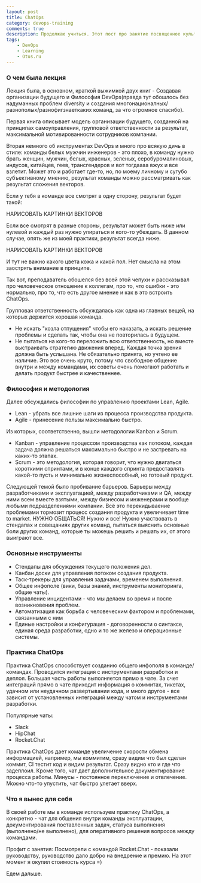 ```yaml
---
layout: post
title: ChatOps
category: devops-training
comments: true
description: Продолжаю учиться. Этот пост про занятие посвященное культурному взаимодействию, командной работе и ChatOps, что, как, о чем. Также про знакомство с Travis CI
tags:
    - DevOps
    - Learning
    - Otus.ru
---
```

### О чем была лекция

Лекция была, в основном, краткой выжимкой двух книг - Создавая организации будущего и Философия DevOps(правда тут обошлось без надуманных проблем diversity и создания многонационалных/разнополых/разнофигзнаеткаких команд, за что огромное спасибо). 

Первая книга описывает модель организации будущего, созданной на принципах самоуправления, групповой ответственности за результат, максимальной мотивированности сотрудников компании. 

Вторая немного об инструментах DevOps и много про всякую дичь в стиле: команды белых мужчин инженеров - это плохо, в команду нужно брать женщин, мужчин, белых, красных, зеленых, серобуромалиновых, индусов, китайцев, геев, трансгендеров и вот тогдаааа вжух и все взлетит. Может это и работает где-то, но, по моему личному и сугубо субъективному мнению, результат команды можно рассматривать как результат сложения векторов. 

Если у тебя в команде все смотрят в одну сторону, результат будет такой:

НАРИСОВАТЬ КАРТИНКИ ВЕКТОРОВ

Если все смотрят в разные стороны, результат может быть ниже или нулевой и каждый раз нужно упираться и кого-то убеждать. В данном случае, опять же из моей практики, результат всегда ниже.

НАРИСОВАТЬ КАРТИНКИ ВЕКТОРОВ

И тут не важно какого цвета кожа и какой пол. Нет смысла на этом заострять внимание в принципе.

Так вот, преподаватель обошелся без всей этой чепухи и рассказывал про человеческое отношение к коллегам, про то, что ошибки - это нормально, про то, что есть другое мнение и как в это встроить ChatOps.

Групповая ответственность обсуждалась как одна из главных вещей, на которых держится хорошая команда. 
- Не искать "козла отпущения" чтобы его наказать, а искать решение проблемы и сделать так, чтобы она не повторилась в будущем. 
- Не пытаться на кого-то переложить всю ответственность, но вместе выстраивать стратегию движения вперед. Каждая точка зрения должна быть услышана. Не обязательно принята, но учтено ее наличие. 
Это все очень круто, потому что свободное общение внутри и между командами, их советы очень помогают работать и делать продукт быстрее и качественнее.

### Философия и методология

Далее обсуждались философии по управлению проектами Lean, Agile.
- Lean - убрать все лишние шаги из процесса производства продукта. 
- Agile - принесение пользы максимально быстро. 
 
Из которых, соответственно, вышли методологии Kanban и Scrum. 
- Kanban - управление процессом производства как потоком, каждая задача должна решаться максимально быстро и не застревать на каких-то этапах. 
- Scrum - это методология, которая говорит, что нужно двигаться короткими спринтами, и в конце каждого спринта предоставлять какой-то пусть и минимально жизнеспособный, но готовый продукт.

Следующей темой было пробивание барьеров. Барьеры между разработчиками и эксплуатацией, между разработчиками и QA, между ними всем вместе взятыми, между бизнесом и инженерами и вообще любыми подразделениями компании. Всё это перекидываение проблемами тормозит процесс создания продукта и увеличивает time to market. НУЖНО ОБЩАТЬСЯ! Нужно и все! Нужно участвовать в стендапах и совещаниях других команд, пытаться выяснить основные боли других команд, которые ты можешь решить и решать их, от этого выиграют все.

### Основные инструменты

- Стендапы для обсуждения текущего положения дел.
- Канбан доски для управления потоком создания продукта.
- Таск-трекеры для управления задачами, временем выполнения.
- Общее инфополе (вики, базы знаний, инструменты мониторинга, общие чаты).
- Управление инцидентами - что мы делаем во время и после возникновения проблем.
- Автоматизация как борьба с человеческим фактором и проблемами, связанными с ним
- Единые настройки и конфигурация - договоренности о синтаксе, единая среда разработки, одно и то же железо и операционные системы.

### Практика ChatOps

Практика ChatOps способствует созданию общего инфополя в команде/командах. Проводится интеграция с инструментами разработки и деплоя. Большая часть работы выполняется прямо в чате. За счет интеграций прямо в чате приходит информация о коммитах, тикетах, удачном или неудачном развертывании кода, и много другое - все зависит от установленных интеграций между чатом и инструментами разработки. 

Популярные чаты:

- Slack
- HipChat
- Rocket.Chat

Практика ChatOps дает команде увеличение скорости обмена информацией, например, мы коммитим, сразу видим что был сделан коммит, CI тестит код и видим результат. Сразу видно кто и где что задеплоил. Кроме того, чат дает дополнительное документирование процесса работы.
Минусы - постоянное переключение и отвлечение. Можно что-то упустить, чат быстро улетает вверх.

### Что я вынес для себя

В своей работе мы в команде используем практику ChatOps, а конкретно - чат для общения внутри команды эксплуатации, документирования поставленных задач, статуса выполнения (выполнено/не выполнено), для оперативного решения вопросов между командами.

Профит с занятия: Посмотрели с командой Rocket.Chat - показали руководству, руководство дало добро на внедрение и премию. На этот момент я окупил стоимость курса =)

Едем дальше.